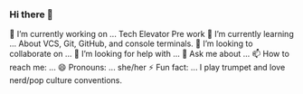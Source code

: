 ### Hi there 👋

<!--
**XxVivianaxX/XxVivianaxX** is a ✨ _special_ ✨ repository because its `README.md` (this file) appears on your GitHub profile.

Here are some ideas to get you started:

- 🔭 I’m currently working on ...
- 🌱 I’m currently learning ...
- 👯 I’m looking to collaborate on ...
- 🤔 I’m looking for help with ...
- 💬 Ask me about ...
- 📫 How to reach me: ...
- 😄 Pronouns: ...
- ⚡ Fun fact: ...
-->
🔭 I’m currently working on ... Tech Elevator Pre work 
🌱 I’m currently learning ... About VCS, Git, GitHub, and console terminals.
👯 I’m looking to collaborate on ... 
🤔 I’m looking for help with ... 
💬 Ask me about ... 
📫 How to reach me: ... 
😄 Pronouns: ... she/her
⚡ Fun fact: ... I play trumpet and love nerd/pop culture conventions.